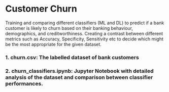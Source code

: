 # Customer Churn

Training and comparing different classifiers (ML and DL) to predict if a bank customer is likely to churn based on their banking behaviour, demographics, and creditworthiness. Creating a contrast between different metrics such as Accuracy, Specificity, Sensitivity etc to decide which might be the most appropriate for the given dataset.

### 1. churn.csv: The labelled dataset of bank customers
### 2. churn_classifiers.ipynb: Jupyter Notebook with detailed analysis of the dataset and comparison between classifier performances. 
